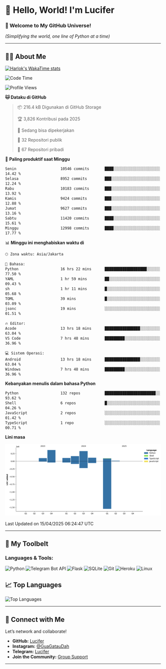 # 👋 Hello, World! I'm Lucifer 

### 🚀 Welcome to My GitHub Universe!  
*(Simplifying the world, one line of Python at a time)*  

---

## 🧑‍💻 About Me


[![Harlok's WakaTime stats](https://github-readme-stats.vercel.app/api/wakatime?username=LuciferReborns)](https://github.com/jonesroot/github-readme-stats)


<!--START_SECTION:waka-->
![Code Time](http://img.shields.io/badge/Code%20Time-58%20hrs%2037%20mins-blue)

![Profile Views](http://img.shields.io/badge/Profil%20dilihat-6-blue)

**🐱 Dataku di GitHub** 

> 📦 216.4 kB Digunakan di GitHub Storage 
 > 
> 🏆 3,826 Kontribusi pada 2025
 > 
> 💼 Sedang bisa dipekerjakan
 > 
> 📜 32 Repositori publik 
 > 
> 🔑 67 Repositori pribadi 
 > 
📅 **Paling produktif saat Minggu** 

```text
Senin                    10546 commits       ████░░░░░░░░░░░░░░░░░░░░░   14.42 % 
Selasa                   8952 commits        ███░░░░░░░░░░░░░░░░░░░░░░   12.24 % 
Rabu                     10183 commits       ███░░░░░░░░░░░░░░░░░░░░░░   13.92 % 
Kamis                    9424 commits        ███░░░░░░░░░░░░░░░░░░░░░░   12.88 % 
Jumat                    9627 commits        ███░░░░░░░░░░░░░░░░░░░░░░   13.16 % 
Sabtu                    11420 commits       ████░░░░░░░░░░░░░░░░░░░░░   15.61 % 
Minggu                   12998 commits       ████░░░░░░░░░░░░░░░░░░░░░   17.77 % 
```


📊 **Minggu ini menghabiskan waktu di** 

```text
🕑︎ Zona waktu: Asia/Jakarta

💬 Bahasa: 
Python                   16 hrs 22 mins      ███████████████████░░░░░░   77.50 % 
YAML                     1 hr 59 mins        ██░░░░░░░░░░░░░░░░░░░░░░░   09.43 % 
sh                       1 hr 11 mins        █░░░░░░░░░░░░░░░░░░░░░░░░   05.68 % 
TOML                     39 mins             █░░░░░░░░░░░░░░░░░░░░░░░░   03.09 % 
jsonc                    19 mins             ░░░░░░░░░░░░░░░░░░░░░░░░░   01.51 % 

🔥 Editor: 
Acode                    13 hrs 18 mins      ████████████████░░░░░░░░░   63.04 % 
VS Code                  7 hrs 48 mins       █████████░░░░░░░░░░░░░░░░   36.96 % 

💻 Sistem Operasi: 
Android                  13 hrs 18 mins      ████████████████░░░░░░░░░   63.04 % 
Windows                  7 hrs 48 mins       █████████░░░░░░░░░░░░░░░░   36.96 % 
```

**Kebanyakan menulis dalam bahasa Python** 

```text
Python                   132 repos           ███████████████████████░░   93.62 % 
Shell                    6 repos             █░░░░░░░░░░░░░░░░░░░░░░░░   04.26 % 
JavaScript               2 repos             ░░░░░░░░░░░░░░░░░░░░░░░░░   01.42 % 
TypeScript               1 repo              ░░░░░░░░░░░░░░░░░░░░░░░░░   00.71 % 
```



**Lini masa**

![Lines of Code chart](https://raw.githubusercontent.com/jonesroot/jonesroot/main/assets/bar_graph.png)


 Last Updated on 15/04/2025 06:24:47 UTC
<!--END_SECTION:waka-->

---


## 🧰 My Toolbelt  

### Languages & Tools:  
![Python](https://img.shields.io/badge/-Python-3776AB?style=flat-square&logo=python&logoColor=white) ![Telegram Bot API](https://img.shields.io/badge/-Telegram%20Bot%20API-2CA5E0?style=flat-square&logo=telegram&logoColor=white) ![Flask](https://img.shields.io/badge/-Flask-000000?style=flat-square&logo=flask&logoColor=white) ![SQLite](https://img.shields.io/badge/-SQLite-003B57?style=flat-square&logo=sqlite&logoColor=white) ![Git](https://img.shields.io/badge/-Git-F05032?style=flat-square&logo=git&logoColor=white) ![Heroku](https://img.shields.io/badge/-Heroku-430098?style=flat-square&logo=heroku&logoColor=white) ![Linux](https://img.shields.io/badge/-Linux-FCC624?style=flat-square&logo=linux&logoColor=black)  


## 📈 Top Languages

![Top Languages](https://github-readme-stats.vercel.app/api/top-langs/?username=jonesroot&layout=compact&theme=tokyonight)  

---


## 🔗 Connect with Me  

Let’s network and collaborate!  
- **GitHub:** [Lucifer](https://github.com/jonesroot/jonesroot/blob/main/README.md)  
- **Instagram:** [@GuaGatauDah](https://instagram.com/guagataudah)  
- **Telegram:** [Lucifer](https://t.me/LuciferReborns)  
- **Join the Community:** [Group Support](https://t.me/GokilSupport)

---
